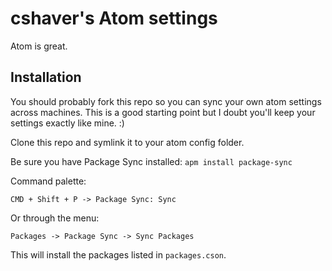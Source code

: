# cshaver's Atom settings

Atom is great.

## Installation

You should probably fork this repo so you can sync your own atom settings across machines. This is a good starting point but I doubt you'll keep your settings exactly like mine. :)

Clone this repo and symlink it to your atom config folder.

Be sure you have Package Sync installed:
`apm install package-sync`

Command palette:

`CMD + Shift + P -> Package Sync: Sync`

Or through the menu:

`Packages -> Package Sync -> Sync Packages`

This will install the packages listed in `packages.cson`.
